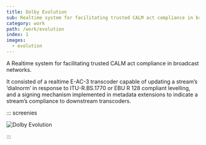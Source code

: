 ```yaml
---
title: Dolby Evolution
sub: Realtime system for facilitating trusted CALM act compliance in broadcast networks.
category: work
path: /work/evolution
index: 1
images:
  - evolution
---
```


A Realtime system for facilitating trusted CALM act compliance in broadcast networks.

It consisted of a realtime E-AC-3 transcoder capable of updating a stream’s ‘dialnorm’ in response to ITU-R.BS.1770 or EBU R 128 compliant levelling, and a signing mechanism implemented in metadata extensions to indicate a stream’s compliance to downstream transcoders.

::: screenies

![Dolby Evolution](evolution)

:::
